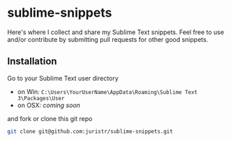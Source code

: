 sublime-snippets
================

Here's where I collect and share my Sublime Text snippets. Feel free to use and/or contribute by submitting pull requests for other good snippets.

## Installation

Go to your Sublime Text user directory

- on Win: `C:\Users\YourUserName\AppData\Roaming\Sublime Text 3\Packages\User`
- on OSX: _coming soon_

and fork or clone this git repo

```bash
git clone git@github.com:juristr/sublime-snippets.git
```

